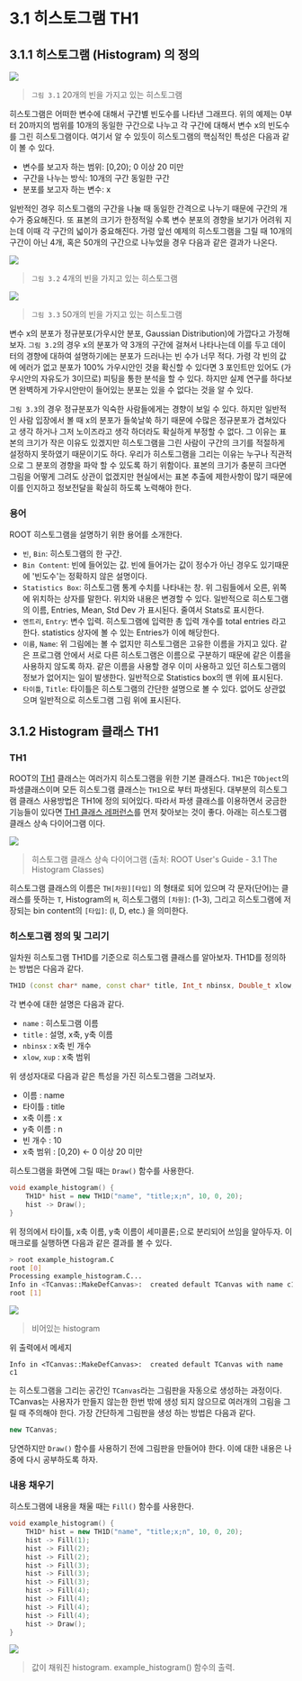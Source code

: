 # 3.1 히스토그램 TH1

## 3.1.1 히스토그램 (Histogram) 의 정의

![](uploads/images/histogram0.png)
> `그림 3.1` 20개의 빈을 가지고 있는 히스토그램

히스토그램은 어떠한 변수에 대해서 구간별 빈도수를 나타낸 그래프다.
위의 예제는 0부터 20까지의 범위를 10개의 동일한 구간으로 나누고 각 구간에 대해서 변수 x의 빈도수를 그린 히스토그램이다.
여기서 알 수 있듯이 히스토그램의 핵심적인 특성은 다음과 같이 볼 수 있다.

- 변수를 보고자 하는 범위: [0,20); 0 이상 20 미만
- 구간을 나누는 방식: 10개의 구간 동일한 구간
- 분포를 보고자 하는 변수: x

일반적인 경우 히스토그램의 구간을 나눌 때 동일한 간격으로 나누기 때문에 구간의 개수가 중요해진다.
또 표본의 크기가 한정적일 수록 변수 분포의 경향을 보기가 어려워 지는데 이때 각 구간의 넓이가 중요해진다.
가령 앞선 예제의 히스토그램을 그릴 때 10개의 구간이 아닌 4개, 혹은 50개의 구간으로 나누었을 경우 다음과 같은 결과가 나온다.

![](uploads/images/histogram1.png)
> `그림 3.2` 4개의 빈을 가지고 있는 히스토그램

![](uploads/images/histogram2.png)
> `그림 3.3` 50개의 빈을 가지고 있는 히스토그램

변수 x의 분포가 정규분포(가우시안 분포, Gaussian Distribution)에 가깝다고 가정해보자.
`그림 3.2`의 경우 x의 분포가 약 3개의 구간에 걸쳐서 나타나는데 이를 두고
데이터의 경향에 대하여 설명하기에는 분포가 드러나는 빈 수가 너무 적다.
가령 각 빈의 값에 에러가 없고 분포가 100% 가우시안인 것을 확신할 수 있다면
3 포인트만 있어도 (가우시안의 자유도가 3이므로) 피팅을 통한 분석을 할 수 있다.
하지만 실제 연구를 하다보면 완벽하게 가우시안만이 들어있는 분포는 있을 수 없다는 것을 알 수 있다.

`그림 3.3`의 경우 정규분포가 익숙한 사람들에게는 경향이 보일 수 있다.
하지만 일반적인 사람 입장에서 볼 때 x의 분포가 들쑥날쑥 하기 때문에 수많은
정규분포가 겹쳐있다고 생각 하거나 그저 노이즈라고 생각 하더라도 확실하게 부정할 수 없다.
그 이유는 표본의 크기가 작은 이유도 있겠지만 히스토그램을 그린 사람이 구간의 크기를 적절하게 설정하지 못하였기 때문이기도 하다.
우리가 히스토그램을 그리는 이유는 누구나 직관적으로 그 분포의 경향을 파악 할 수 있도록 하기 위함이다.
표본의 크기가 충분히 크다면 그림을 어떻게 그려도 상관이 없겠지만 현실에서는
표본 추출에 제한사항이 많기 때문에 이를 인지하고 정보전달을 확실히 하도록 노력해야 한다.

### 용어

ROOT 히스토그램을 설명하기 위한 용어를 소개한다.

- `빈`, `Bin`: 히스토그램의 한 구간.
- `Bin Content`: 빈에 들어있는 값. 빈에 들어가는 값이 정수가 아닌 경우도 있기때문에 '빈도수'는 정확하지 않은 설명이다.
- `Statistics Box`: 히스토그램 통계 수치를 나타내는 창. 위 그림들에서 오른, 위쪽에 위치하는 상자를 말한다. 위치와 내용은 변경할 수 있다. 일반적으로 히스토그램의 이름, Entries, Mean, Std Dev 가 표시된다. 줄여서 Stats로 표시한다.
- `엔트리`, `Entry`: 변수 입력. 히스토그램에 입력한 총 입력 개수를 total entries 라고 한다. statistics 상자에 볼 수 있는 Entries가 이에 해당한다.
- `이름`, `Name`: 위 그림에는 볼 수 없지만 히스토그램은 고유한 이름을 가지고 있다. 같은 프로그램 안에서 서로 다른 히스토그램은 이름으로 구분하기 때문에 같은 이름을 사용하지 않도록 하자. 같은 이름을 사용할 경우 이미 사용하고 있던 히스토그램의 정보가 없어지는 일이 발생한다. 일반적으로 Statistics box의 맨 위에 표시된다.
- `타이틀`, `Title`: 타이틀은 히스토그램의 간단한 설명으로 볼 수 있다. 없어도 상관없으며 일반적으로 히스토그램 그림 위에 표시된다.

## 3.1.2 Histogram 클래스 TH1

### TH1

ROOT의 [TH1](https://root.cern.ch/doc/master/classTH1.html)
클래스는 여러가지 히스토그램을 위한 기본 클래스다.
`TH1`은 `TObject`의 파생클래스이며 모든 히스토그램 클래스는 `TH1`으로 부터 파생된다.
대부분의 히스토그램 클래스 사용방법은 TH1에 정의 되어있다.
따라서 파생 클래스를 이용하면서 궁금한 기능들이 있다면
[TH1 클래스 레퍼런스](https://root.cern.ch/doc/master/classTH1.html)를 먼저 찾아보는 것이 좋다.
아래는 히스토그램 클래스 상속 다이어그램 이다.

![](uploads/images/TH1_diagram.png)
> 히스토그램 클래스 상속 다이어그램 (출처: ROOT User's Guide - 3.1 The Histogram Classes)

히스토그램 클래스의 이름은 `TH[차원][타입]` 의 형태로 되어 있으며 각 문자(단어)는
클래스를 뜻하는 `T`, Histogram의 `H`, 히스토그램의 `[차원]`: (1-3),
그리고 히스토그램에 저장되는 bin content의 `[타입]`: (I, D, etc.) 을 의미한다.

### 히스토그램 정의 및 그리기

일차원 히스토그램 TH1D를 기준으로 히스토그램 클래스를 알아보자. TH1D를 정의하는 방법은 다음과 같다.

```c++
TH1D (const char* name, const char* title, Int_t nbinsx, Double_t xlow, Double_t xup)
```

각 변수에 대한 설명은 다음과 같다.

- `name` : 히스토그램 이름
- `title` : 설명, x축, y축 이름
- `nbinsx` : x축 빈 개수
- `xlow`, `xup` : x축 범위

위 생성자대로 다음과 같은 특성을 가진 히스토그램을 그려보자.

- 이름 : name
- 타이틀 : title
- x축 이름 : x
- y축 이름 : n
- 빈 개수 : 10
- x축 범위 : [0,20) ← 0 이상 20 미만

히스토그램을 화면에 그릴 때는 `Draw()` 함수를 사용한다.

```c++
void example_histogram() {
    TH1D* hist = new TH1D("name", "title;x;n", 10, 0, 20);
    hist -> Draw();
}
```

위 정의에서 타이틀, x축 이름, y축 이름이 세미콜론`;`으로 분리되어 쓰임을 알아두자.
이 매크로를 실행하면 다음과 같은 결과를 볼 수 있다.

```bash
> root example_histogram.C
root [0]
Processing example_histogram.C...
Info in <TCanvas::MakeDefCanvas>:  created default TCanvas with name c1
root [1]
```

![](uploads/images/histogram_empty.png)
> 비어있는 histogram

위 출력에서 메세지
```
Info in <TCanvas::MakeDefCanvas>:  created default TCanvas with name c1
```
는 히스토그램을 그리는 공간인 `TCanvas`라는 그림판을 자동으로 생성하는 과정이다.
TCanvas는 사용자가 만들지 않는한 한번 밖에 생성 되지 않으므로 여러개의 그림을 그릴 때 주의해야 한다.
가장 간단하게 그림판을 생성 하는 방법은 다음과 같다.
```c++
new TCanvas;
```
당연하지만 `Draw()` 함수를 사용하기 전에 그림판을 만들어야 한다. 이에 대한 내용은 나중에 다시 공부하도록 하자.

### 내용 채우기

히스토그램에 내용을 채울 때는 `Fill()` 함수를 사용한다.
```c++
void example_histogram() {
    TH1D* hist = new TH1D("name", "title;x;n", 10, 0, 20);
    hist -> Fill(1);
    hist -> Fill(2);
    hist -> Fill(2);
    hist -> Fill(3);
    hist -> Fill(3);
    hist -> Fill(3);
    hist -> Fill(4);
    hist -> Fill(4);
    hist -> Fill(4);
    hist -> Fill(4);
    hist -> Draw();
}
```

![](uploads/images/histogram_filled.png)
> 값이 채워진 histogram. example_histogram() 함수의 출력.
